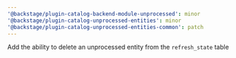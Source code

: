 ```yaml
---
'@backstage/plugin-catalog-backend-module-unprocessed': minor
'@backstage/plugin-catalog-unprocessed-entities': minor
'@backstage/plugin-catalog-unprocessed-entities-common': patch
---
```


Add the ability to delete an unprocessed entity from the `refresh_state` table
